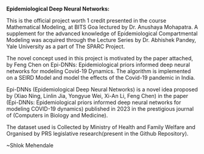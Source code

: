 **Epidemiological Deep Neural Networks:**

This is the official project worth 1 credit presented in the course Mathematical Modeling, at BITS Goa lectured by Dr. Anushaya Mohapatra. A supplement for the advanced knowledge of Epidemiological Compartmental Modeling was acquired through the Lecture Series by Dr. Abhishek Pandey, Yale University as a part of The SPARC Project.

The novel concept used in this project is motivated by the paper attached, by Feng Chen on Epi-DNNs: Epidemiological priors informed deep neural networks for modeling Covid-19 Dynamics. The algorithm is implemented on a SEIRD Model and model the effects of the Covid-19 pandemic in India. 

Epi-DNNs (Epidemiological Deep Neural Networks) is a novel idea proposed by (Xiao Ning, Linlin Jia, Yongyue Wei, Xi-An Li, Feng Chen) in the paper (Epi-DNNs: Epidemiological priors informed deep neural networks for modeling COVID-19 dynamics) published in 2023 in the prestigious journal of (Computers in Biology and Medicine). 

The dataset used is Collected by Ministry of Health and Family Welfare and Organised by PRS legislative research(present in the Github Repository).

~Shlok Mehendale
